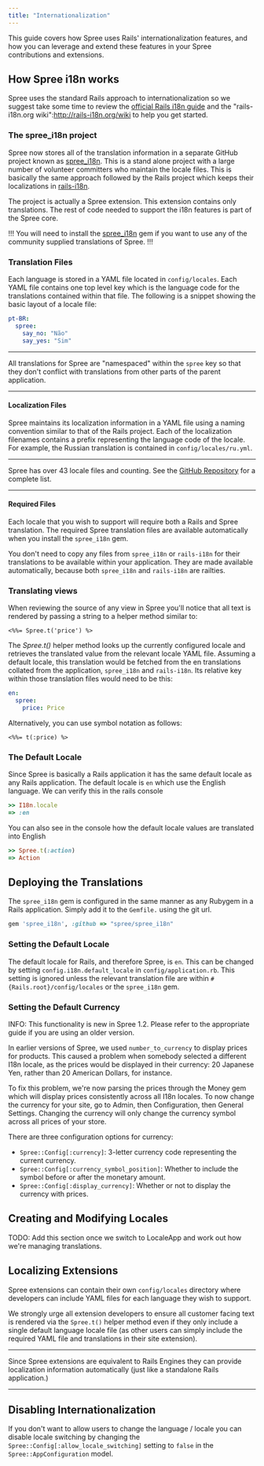 ```yaml
---
title: "Internationalization"
---
```


This guide covers how Spree uses Rails' internationalization features, and how
you can leverage and extend these features in your Spree contributions and
extensions.

## How Spree i18n works

Spree uses the standard Rails approach to internationalization so we suggest
take some time to review the [official Rails i18n
guide](http://guides.rubyonrails.org/i18n.html) and the "rails-i18n.org
wiki":http://rails-i18n.org/wiki to help you get started.

### The spree\_i18n project

Spree now stores all of the translation information in a separate GitHub project
known as [spree_i18n](https://github.com/spree/spree_i18n).  This is a stand
alone project with a large number of volunteer committers who maintain the
locale files.  This is basically the same approach followed by the Rails project
which keeps their localizations in
[rails-i18n](https://github.com/svenfuchs/rails-i18n).

The project is actually a Spree extension.  This extension contains only
translations. The rest of code needed to support the i18n features is part of the Spree
core.

!!!
You will need to install the [spree_i18n](https://github.com/spree/spree_i18n)
gem if you want to use any of the community supplied translations of Spree.
!!!

### Translation Files

Each language is stored in a YAML file located in `config/locales`. Each YAML
file contains one top level key which is the language code for the translations
contained within that file.  The following is a snippet showing the basic layout
of a locale file:

```yaml
pt-BR:
  spree:
    say_no: "Não"
    say_yes: "Sim"
```

***
All translations for Spree are "namespaced" within the `spree` key so that they
don't conflict with translations from other parts of the parent application.
***

#### Localization Files

Spree maintains its localization information in a YAML file using a naming
convention similar to that of the Rails project.  Each of the localization
filenames contains a prefix representing the language code of the locale. For
example, the Russian translation is contained in `config/locales/ru.yml`.

***
Spree has over 43 locale files and counting.  See the [GitHub
Repository](https://github.com/spree/spree_i18n/tree/master/config/locales) for a
complete list.
***

#### Required Files

Each locale that you wish to support will require both a Rails and Spree
translation.  The required Spree translation files are available automatically
when you install the `spree_i18n` gem.

You don't need to copy any files from `spree_i18n` or `rails-i18n` for their
translations to be available within your application. They are made available
automatically, because both `spree_i18n` and `rails-i18n` are railties.

### Translating views

When reviewing the source of any view in Spree you'll notice that all text is
rendered by passing a string to a helper method similar to:

```erb
<%%= Spree.t('price') %>
```

The *Spree.t()* helper method looks up the currently configured locale and retrieves
the translated value from the relevant locale YAML file. Assuming a default
locale, this translation would be fetched from the en translations collated from
the application, `spree_i18n` and `rails-i18n`. Its relative key within those
translation files would need to be this:

```yaml
en:
  spree:
    price: Price
```

Alternatively, you can use symbol notation as follows:

```erb
<%%= t(:price) %>
```

### The Default Locale

Since Spree is basically a Rails application it has the same default locale as
any Rails application.  The default locale is `en` which use the English
language.  We can verify this in the rails console

```ruby
>> I18n.locale
=> :en
```

You can also see in the console how the default locale values are translated
into English

```ruby
>> Spree.t(:action)
=> Action
```

## Deploying the Translations

The `spree_i18n` gem is configured in the same manner as any Rubygem in a Rails
application.  Simply add it to the `Gemfile.` using the git url.

```ruby
gem 'spree_i18n', :github => "spree/spree_i18n"
```

### Setting the Default Locale

The default locale for Rails, and therefore Spree, is `en`. This can be changed by setting
`config.i18n.default_locale` in `config/application.rb`. This setting is ignored
unless the relevant translation file are within `#{Rails.root}/config/locales`
or the `spree_i18n` gem.

### Setting the Default Currency

INFO: This functionality is new in Spree 1.2. Please refer to the appropriate
guide if you are using an older version.

In earlier versions of Spree, we used `number_to_currency` to display prices for
products. This caused a problem when somebody selected a different I18n locale,
as the prices would be displayed in their currency: 20 Japanese Yen, rather than
20 American Dollars, for instance.

To fix this problem, we're now parsing the prices through the Money gem which
will display prices consistently across all I18n locales. To now change the
currency for your site, go to Admin, then Configuration, then General Settings.
Changing the currency will only change the currency symbol across all prices of
your store.

There are three configuration options for currency:

* `Spree::Config[:currency]`: 3-letter currency code representing the current
currency.
* `Spree::Config[:currency_symbol_position]`: Whether to include the symbol
  before or after the monetary amount.
* `Spree::Config[:display_currency]`: Whether or not to display the currency
  with prices.

## Creating and Modifying Locales

TODO: Add this section once we switch to LocaleApp and work out how we're
managing translations.

## Localizing Extensions

Spree extensions can contain their own `config/locales` directory where
developers can include YAML files for each language they wish to support.

We strongly urge all extension developers to ensure all customer facing text is
rendered via the `Spree.t()` helper method even if they only include a single default
language locale file (as other users can simply include the required YAML file
and translations in their site extension).

***
Since Spree extensions are equivalent to Rails Engines they can provide
localization information automatically (just like a standalone Rails
application.)
***

## Disabling Internationalization

If you don't want to allow users to change the language / locale you can disable
locale switching by changing the `Spree::Config[:allow_locale_switching]` setting to `false` in the
`Spree::AppConfiguration` model.



